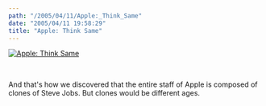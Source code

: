 ```yaml
---
path: "/2005/04/11/Apple:_Think_Same" 
date: "2005/04/11 19:58:29" 
title: "Apple: Think Same" 
---
```

<p><a href="http://developer.apple.com/wwdc/"><img src="http://typewriting.org/image/article/content/apple_white.gif" alt="Apple: Think Same" /></a></p><br><p>And that's how we discovered that the entire staff of Apple is composed of clones of Steve Jobs. But clones would be different ages.</p>